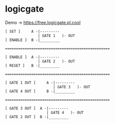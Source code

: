 # logicgate
Demo -> https://free.logicgate.pl.cool



    [ SET ]     A -|---------
                   | GATE 1   )- OUT
    [ ENABLE ]  B -|_________

    ================================================

    [ ENABLE ]  A -|---------
                   | GATE 2   )- OUT
    [ RESET ]   B -|_________

    ================================================

    [ GATE 1 OUT ]     A -|---------
                          | GATE 3   )- OUT
    [ GATE 4 OUT ]     B -|_________

    ================================================

    [ GATE 3 OUT ]  A -|---------
                       | GATE 4   )- OUT
    [ GATE 2 OUT ]  B -|_________


